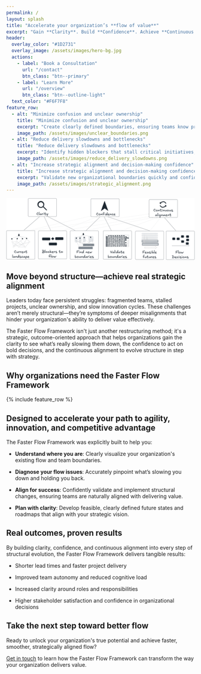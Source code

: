 ```yaml
---
permalink: /
layout: splash
title: "Accelerate your organization’s **flow of value**"
excerpt: "Gain **Clarity**. Build **Confidence**. Achieve **Continuous Alignment**."
header:
  overlay_color: "#1D2731"
  overlay_image: /assets/images/hero-bg.jpg
  actions:
    - label: "Book a Consultation"
      url: "/contact"
      btn_class: "btn--primary"
    - label: "Learn More"
      url: "/overview"
      btn_class: "btn--outline-light"
  text_color: "#F6F7F8"
feature_row:
  - alt: "Minimize confusion and unclear ownership"
    title: "Minimize confusion and unclear ownership"
    excerpt: "Create clearly defined boundaries, ensuring teams know precisely what they're responsible for and can confidently take ownership."
    image_path: /assets/images/unclear_boundaries.png
  - alt: "Reduce delivery slowdowns and bottlenecks"
    title: "Reduce delivery slowdowns and bottlenecks"
    excerpt: "Identify hidden blockers that stall critical initiatives, enabling smoother and faster value delivery."
    image_path: /assets/images/reduce_delivery_slowdowns.png
  - alt: "Increase strategic alignment and decision-making confidence"
    title: "Increase strategic alignment and decision-making confidence"
    excerpt: "Validate new organizational boundaries quickly and confidently, ensuring every decision supports your strategic priorities." 
    image_path: /assets/images/strategic_alignment.png
---
```


![Faster Flow Framework](/assets/images/faster-flow-framework-overview.png)

## Move beyond structure—achieve real strategic alignment

Leaders today face persistent struggles: fragmented teams, stalled projects, unclear ownership, and slow innovation cycles. These challenges aren’t merely structural—they’re symptoms of deeper misalignments that hinder your organization's ability to deliver value effectively.

The Faster Flow Framework isn't just another restructuring method; it's a strategic, outcome-oriented approach that helps organizations gain the clarity to see what’s really slowing them down, the confidence to act on bold decisions, and the continuous alignment to evolve structure in step with strategy.

## Why organizations need the Faster Flow Framework

{% include feature_row %}

## Designed to accelerate your path to agility, innovation, and competitive advantage

The Faster Flow Framework was explicitly built to help you:

- **Understand where you are**: Clearly visualize your organization's existing flow and team boundaries.

- **Diagnose your flow issues**: Accurately pinpoint what’s slowing you down and holding you back.

- **Align for success**: Confidently validate and implement structural changes, ensuring teams are naturally aligned with delivering value.

- **Plan with clarity**: Develop feasible, clearly defined future states and roadmaps that align with your strategic vision.

## Real outcomes, proven results

By building clarity, confidence, and continuous alignment into every step of structural evolution, the Faster Flow Framework delivers tangible results:

- Shorter lead times and faster project delivery

- Improved team autonomy and reduced cognitive load

- Increased clarity around roles and responsibilities

- Higher stakeholder satisfaction and confidence in organizational decisions

## Take the next step toward better flow

Ready to unlock your organization's true potential and achieve faster, smoother, strategically aligned flow?

[Get in touch](/contact) to learn how the Faster Flow Framework can transform the way your organization delivers value.
